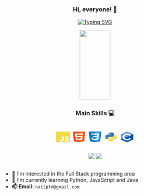 <div align = center>

### Hi, everyone!  👋
  
[![Typing SVG](https://readme-typing-svg.demolab.com?font=Fira+Code&size=18&duration=3000&pause=2000&color=F7F7F7&center=true&vCenter=true&width=435&lines=You're+welcome!;My+name+is+Lian;I'm+20+years+old;I+study+Information+Systems+at+CEFET-RJ;I'm+interested+in+Full+Stack+programming;Enjoy+my+profile)](https://git.io/typing-svg)

  <div align="center">  
  
  <img width="41%" height="190px" src="https://github-readme-stats.vercel.app/api/top-langs/?username=mendeslian&layout=compact&hide_border=true&title_color=81749c&text_color=ffffff&bg_color=0d1117" />
</div>

### Main Skills 💻

  <div style="display: inline_block"><br>
  <img align="center" alt="Lian-Js" height="30" width="40" src="https://raw.githubusercontent.com/devicons/devicon/master/icons/javascript/javascript-plain.svg">
  <img align="center" alt="Lian-HTML" height="30" width="40" src="https://raw.githubusercontent.com/devicons/devicon/master/icons/html5/html5-original.svg">
  <img align="center" alt="Lian-CSS" height="30" width="40" src="https://raw.githubusercontent.com/devicons/devicon/master/icons/css3/css3-original.svg">
  <img align="center" alt="Lian-Python" height="30" width="40" src="https://raw.githubusercontent.com/devicons/devicon/master/icons/python/python-original.svg">
  <img align="center" alt="Lian-C" height="30" width="40" src="https://raw.githubusercontent.com/devicons/devicon/master/icons/c/c-original.svg">

</div>
  
  ##
  
 <div>

  <a href="https://instagram.com/mendes.lian" target="_blank"><img src="https://img.shields.io/badge/-Instagram-%23E4405F?style=for-the-badge&logo=instagram&logoColor=white" target="_blank"></a>
 <a href="https://www.linkedin.com/in/mendeslian/" target="_blank"><img src="https://img.shields.io/badge/-LinkedIn-%230077B5?style=for-the-badge&logo=linkedin&logoColor=white" target="_blank"></a> 
  </div>
 
</div>
  
  
  ##

- 🔭 I'm interested in the Full Stack programming area
- 📖 I'm currently learning Python, JavaScript and Java
- **📫 Email:** `nailptm@gmail.com`

